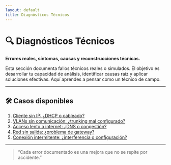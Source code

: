 ```yaml
---
layout: default
title: Diagnósticos Técnicos
---
```


# 🔍 Diagnósticos Técnicos  
**Errores reales, síntomas, causas y reconstrucciones técnicas.**

Esta sección documenta fallos técnicos reales o simulados. El objetivo es desarrollar tu capacidad de análisis, identificar causas raíz y aplicar soluciones efectivas. Aquí aprendes a pensar como un técnico de campo.

---

## 🛠️ Casos disponibles

1. [Cliente sin IP: ¿DHCP o cableado?](dhcp/dhcpdiag1.md)
2. [VLANs sin comunicación: ¿trunking mal configurado?](vlans/vlandiag1.md)
3. [Acceso lento a internet: ¿DNS o congestión?](dns/dnsdiag1.md)
4. [Red sin salida: ¿problema de gateway?](gateway/gatewaydiag1.md)
5. [Conexión intermitente: ¿interferencia o configuración?](wifi/wifidiag1.md)

---

> “Cada error documentado es una mejora que no se repite por accidente.”